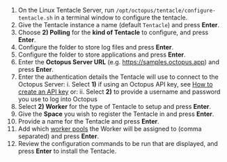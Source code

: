 1. On the Linux Tentacle Server, run `/opt/octopus/tentacle/configure-tentacle.sh` in a terminal window to configure the tentacle.
1. Give the Tentacle instance a name (default `Tentacle`) and press **Enter**.
1. Choose **2) Polling** for the **kind of Tentacle** to configure, and press **Enter**.
1. Configure the folder to store log files and press **Enter**.
1. Configure the folder to store applications and press **Enter**.
1. Enter the **Octopus Server URL** (e.g. https://samples.octopus.app) and press **Enter**.
1. Enter the authentication details the Tentacle will use to connect to the Octopus Server:
    i. Select **1)** if using an Octopus API key, see [How to create an API key](/docs/octopus-rest-api/how-to-create-an-api-key.md) or:
    ii. Select **2)** to provide a username and password you use to log into Octopus
1. Select **2) Worker** for the type of Tentacle to setup and press **Enter**.
1. Give the **Space** you wish to register the Tentacle in and press **Enter**.
1. Provide a name for the Tentacle and press **Enter**.
1. Add which [worker pools](/docs/infrastructure/workers/worker-pools.md) the Worker will be assigned to (comma separated) and press **Enter**.
1. Review the configuration commands to be run that are displayed, and press **Enter** to install the Tentacle.
